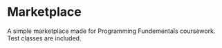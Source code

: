# Marketplace
A simple marketplace made for Programming Fundementals coursework. Test classes are included.
